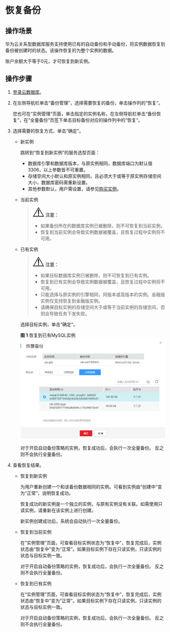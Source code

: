 # 恢复备份<a name="zh-cn_topic_0037000196"></a>

## 操作场景<a name="section468581517207"></a>

华为云关系型数据库服务支持使用已有的自动备份和手动备份，将实例数据恢复到备份被创建时的状态。该操作恢复的为整个实例的数据。

账户余额大于等于0元，才可恢复到新实例。

## 操作步骤<a name="section56693485162629"></a>

1.  [登录云数据库](https://support.huaweicloud.com/qs-rds/rds_login.html)。
2.  在左侧导航栏单击“备份管理”，选择需要恢复的备份，单击操作列的“恢复“。

    您也可在“实例管理“页面，单击指定的实例名称，在左侧导航栏单击“备份恢复“，在“全量备份”页签下单击目标备份对应的操作列中的“恢复“。

3.  选择需要的恢复方式，单击“确定”。
    -   新实例

        跳转到“恢复到新实例”的服务选型页面：

        -   数据库引擎和数据库版本，与原实例相同，数据库端口为默认值3306，以上参数皆不可重置。
        -   存储空间大小默认和原实例相同，且必须大于或等于原实例存储空间大小，数据库密码需重新设置。
        -   其他参数默认，用户需设置，请参见[购买实例](https://support.huaweicloud.com/qs-rds/zh-cn_topic_0046585334.md)。

    -   当前实例

        >![](public_sys-resources/icon-notice.gif) **注意：**   
        >-   如果备份所在的数据库实例已被删除，则不可恢复到当前实例。  
        >-   恢复到当前实例会导致实例数据被覆盖，且恢复过程中实例将不可用。  

    -   已有实例

        >![](public_sys-resources/icon-notice.gif) **注意：**   
        >-   如果目标数据库实例已被删除，则不可恢复到已有实例。  
        >-   恢复到已有实例会导致实例数据被覆盖，且恢复过程中实例将不可用。  
        >-   只能选择与原实例的引擎相同，同版本或高版本的实例。金融版实例仅支持恢复到金融版实例。  
        >-   请确保目标实例的存储空间大于或等于当前实例的存储空间，否则会导致任务下发失败。  

        选择目标实例，单击“确定“。

        **图 1**  恢复到已有MySQL实例<a name="fig123128437496"></a>  
        ![](figures/恢复到已有MySQL实例.png "恢复到已有MySQL实例")

        对于开启自动备份策略的实例，恢复成功后，会执行一次全量备份。 反之则不会执行全量备份。


4.  查看恢复结果。
    -   恢复到新实例

        为用户重新创建一个和该备份数据相同的实例。可看到实例由“创建中“变为“正常“，说明恢复成功。

        恢复成功的新实例是一个独立的实例，与原有实例没有关联。如需使用只读实例，请重新在该实例上进行创建。

        新实例创建成功后，系统会自动执行一次全量备份。

    -   恢复到当前实例

        在“实例管理”页面，可查看目标实例状态为“恢复中”，恢复完成后，实例状态由“恢复中”变为“正常”。如果目标实例下存在只读实例，只读实例的状态与目标实例一致。

        对于开启自动备份策略的实例，恢复成功后，会执行一次全量备份。 反之则不会执行全量备份。

    -   恢复到已有实例

        在“实例管理”页面，可查看目标实例状态为“恢复中”，恢复完成后，实例状态由“恢复中”变为“正常”。如果目标实例下存在只读实例，只读实例的状态与目标实例一致。

        对于开启自动备份策略的实例，恢复成功后，会执行一次全量备份。 反之则不会执行全量备份。



